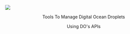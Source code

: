![](https://github.com/nickmancari/gocean/tree/master/img/gocean_logo.png)
<p align='center'>Tools To Manage Digital Ocean Droplets</p>
<p align='center'>Using DO's APIs</p>
